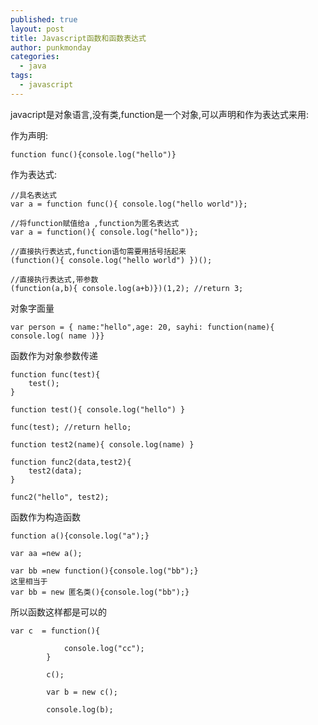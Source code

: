 ```yaml
---
published: true
layout: post
title: Javascript函数和函数表达式
author: punkmonday
categories: 
  - java
tags: 
  - javascript
---
```




javacript是对象语言,没有类,function是一个对象,可以声明和作为表达式来用:

作为声明:

```
function func(){console.log("hello")}
```

作为表达式:

```
//具名表达式
var a = function func(){ console.log("hello world")};

//将function赋值给a ,function为匿名表达式
var a = function(){ console.log("hello")};

//直接执行表达式,function语句需要用括号括起来
(function(){ console.log("hello world") })();

//直接执行表达式,带参数
(function(a,b){ console.log(a+b)})(1,2); //return 3;
```

对象字面量

```
var person = { name:"hello",age: 20, sayhi: function(name){ console.log( name )}}
```

函数作为对象参数传递

```
function func(test){
	test();
}

function test(){ console.log("hello") }

func(test); //return hello;

function test2(name){ console.log(name) }

function func2(data,test2){
	test2(data);
}

func2("hello", test2);
```

函数作为构造函数

```
function a(){console.log("a");}

var aa =new a();

var bb =new function(){console.log("bb");}
这里相当于
var bb = new 匿名类(){console.log("bb");}
```

所以函数这样都是可以的

```
var c  = function(){

			console.log("cc");
		}

		c();

		var b = new c();

		console.log(b);
```
